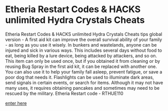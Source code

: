 # Etheria Restart Codes & HACKS unlimited Hydra Crystals Cheats

Etheria Restart Codes & HACKS unlimited Hydra Crystals Cheats tips global version - A first aid kit can improve the overall survival ability of your family - as long as you use it wisely. In bunkers and wastelands, anyone can be injured and sick in various ways. This includes several days without food to eat, being killed by a lure device, being attacked by attackers, and so on. This item can only be used once, but if you obtained it from cleaning or by reusing Bug Spray in the first aid kit, it can be replaced with another one. You can also use it to help your family fall asleep, prevent fatigue, or save a poor dog that needs it. Flashlights can be used to illuminate dark areas, send signals in certain events, or search for items. Although it may not have many uses, it requires obtaining pancakes and sometimes may need to be rescued by the military. Etheria Restart code - RTHUE110

[enter here](https://etheriarestart.quora.com/about)
